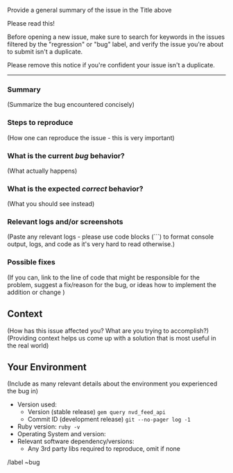 Provide a general summary of the issue in the Title above

Please read this!

Before opening a new issue, make sure to search for keywords in the issues
filtered by the "regression" or "bug" label, and verify the issue you're about to submit isn't a duplicate.

Please remove this notice if you're confident your issue isn't a duplicate.

------

### Summary

(Summarize the bug encountered concisely)

### Steps to reproduce

(How one can reproduce the issue - this is very important)

### What is the current *bug* behavior?

(What actually happens)

### What is the expected *correct* behavior?

(What you should see instead)

### Relevant logs and/or screenshots

(Paste any relevant logs - please use code blocks (```) to format console output,
logs, and code as it's very hard to read otherwise.)

### Possible fixes

(If you can, link to the line of code that might be responsible for the problem,
suggest a fix/reason for the bug, or ideas how to implement the addition
or change )

## Context

(How has this issue affected you? What are you trying to accomplish?)
(Providing context helps us come up with a solution that is most useful in the real world)

## Your Environment

(Include as many relevant details about the environment you experienced the bug in)
* Version used:
  + Version (stable release) `gem query nvd_feed_api`
  + Commit ID (development release) `git --no-pager log -1`
* Ruby version: `ruby -v`
* Operating System and version:
* Relevant software dependency/versions:
  * Any 3rd party libs required to reproduce, omit if none

/label ~bug
